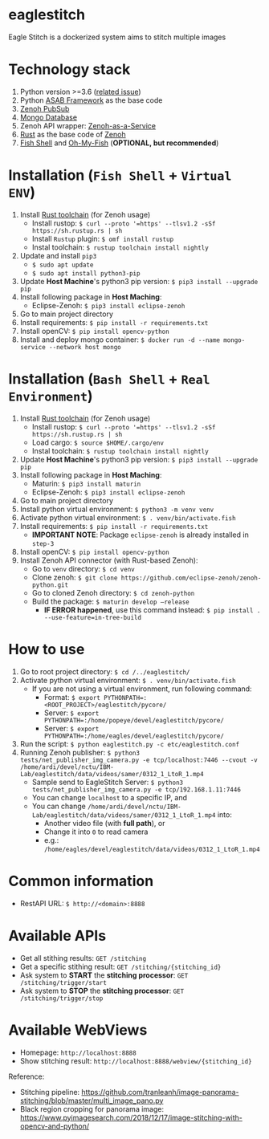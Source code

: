 # eaglestitch
Eagle Stitch is a dockerized system aims to stitch multiple images

# Technology stack
1. Python version >=3.6 ([related issue](https://github.com/eclipse-zenoh/zenoh-python/commit/0e9b37780730b13b827e949e941922f53e5626b4))
2. Python [ASAB Framework](https://github.com/TeskaLabs/asab) as the base code
3. [Zenoh PubSub](http://zenoh.io/)
4. [Mongo Database](https://www.mongodb.com/)
5. Zenoh API wrapper: [Zenoh-as-a-Service](https://github.com/ardihikaru/zenoh-as-a-service)
6. [Rust](https://www.rust-lang.org/) as the base code of [Zenoh](http://zenoh.io/)
7. [Fish Shell](https://github.com/fish-shell/fish-shell) 
    and [Oh-My-Fish](https://github.com/oh-my-fish/oh-my-fish) (**OPTIONAL, but recommended**)

# Installation (`Fish Shell` + `Virtual ENV`)
1. Install [Rust toolchain](https://rustup.rs/) (for Zenoh usage)
    - Install rustop: `$ curl --proto '=https' --tlsv1.2 -sSf https://sh.rustup.rs | sh`
    - Install `Rustup` plugin:
        `$ omf install rustup`
    - Instal toolchain: `$ rustup toolchain install nightly`
2. Update and install `pip3`
    - `$ sudo apt update`
    - `$ sudo apt install python3-pip`
3. Update **Host Machine**'s python3 pip version: `$ pip3 install --upgrade pip`
4. Install following package in **Host Maching**:
    - Eclipse-Zenoh: `$ pip3 install eclipse-zenoh`
5. Go to main project directory
6. Install requirements: `$ pip install -r requirements.txt`
7. Install openCV: `$ pip install opencv-python`
8. Install and deploy mongo container: `$ docker run -d --name mongo-service --network host mongo`

# Installation (`Bash Shell` + `Real Environment`)
1. Install [Rust toolchain](https://rustup.rs/) (for Zenoh usage)
    - Install rustop: `$ curl --proto '=https' --tlsv1.2 -sSf https://sh.rustup.rs | sh`
    - Load cargo: `$ source $HOME/.cargo/env`
    - Instal toolchain: `$ rustup toolchain install nightly`
2. Update **Host Machine**'s python3 pip version: `$ pip3 install --upgrade pip`
3. Install following package in **Host Maching**:
    - Maturin: `$ pip3 install maturin`
    - Eclipse-Zenoh: `$ pip3 install eclipse-zenoh`
4. Go to main project directory
5. Install python virtual environment: `$ python3 -m venv venv`
6. Activate python virtual environment: `$ . venv/bin/activate.fish`
7. Install requirements: `$ pip install -r requirements.txt`
    - **IMPORTANT NOTE**: Package `eclipse-zenoh` is already installed in `step-3`
8. Install openCV: `$ pip install opencv-python`
9. Install Zenoh API connector (with Rust-based Zenoh):
    - Go to `venv` directory: `$ cd venv`
    - Clone zenoh: `$ git clone https://github.com/eclipse-zenoh/zenoh-python.git`
    - Go to cloned Zenoh directory: `$ cd zenoh-python`
    - Build the package: `$ maturin develop —release`
        - **IF ERROR happened**, use this command instead:
            `$ pip install . --use-feature=in-tree-build`


# How to use
1. Go to root project directory: `$ cd /../eaglestitch/`
2. Activate python virtual environment: `$ . venv/bin/activate.fish`
    - If you are not using a virtual environment, run following command:
        - Format: `$ export PYTHONPATH=:<ROOT_PROJECT>/eaglestitch/pycore/`
        - Server: `$ export PYTHONPATH=:/home/popeye/devel/eaglestitch/pycore/`
        - Server: `$ export PYTHONPATH=:/home/eagles/devel/eaglestitch/pycore/`
3. Run the script: `$ python eaglestitch.py -c etc/eaglestitch.conf`
4. Running Zenoh publisher: `$ python3 tests/net_publisher_img_camera.py -e tcp/localhost:7446 --cvout -v /home/ardi/devel/nctu/IBM-Lab/eaglestitch/data/videos/samer/0312_1_LtoR_1.mp4`
    - Sample send to EagleStitch Server: `$ python3 tests/net_publisher_img_camera.py -e tcp/192.168.1.11:7446`
    - You can change `localhost` to a specific IP, and
    - You can change `/home/ardi/devel/nctu/IBM-Lab/eaglestitch/data/videos/samer/0312_1_LtoR_1.mp4` into:
        - Another video file (with **full path**), or
        - Change it into `0` to read camera
        - e.g.: `/home/eagles/devel/eaglestitch/data/videos/0312_1_LtoR_1.mp4`

# Common information
- RestAPI URL: `$ http://<domain>:8888`

# Available APIs
- Get all stithing results: `GET /stitching`
- Get a specific stithing result: `GET /stitching/{stitching_id}`
- Ask system to **START** the **stitching processor**: `GET /stitching/trigger/start`
- Ask system to **STOP** the **stitching processor**: `GET /stitching/trigger/stop`

# Available WebViews
- Homepage: `http://localhost:8888`
- Show stitching result: `http://localhost:8888/webview/{stitching_id}`

Reference:
 - Stitching pipeline: https://github.com/tranleanh/image-panorama-stitching/blob/master/multi_image_pano.py
 - Black region cropping for panorama image: https://www.pyimagesearch.com/2018/12/17/image-stitching-with-opencv-and-python/

